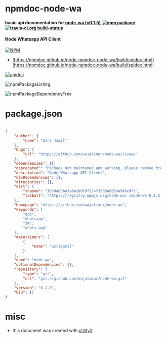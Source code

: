 # npmdoc-node-wa

#### basic api documentation for  [node-wa (v0.1.5)](https://github.com/wajatimur/node-wa)  [![npm package](https://img.shields.io/npm/v/npmdoc-node-wa.svg?style=flat-square)](https://www.npmjs.org/package/npmdoc-node-wa) [![travis-ci.org build-status](https://api.travis-ci.org/npmdoc/node-npmdoc-node-wa.svg)](https://travis-ci.org/npmdoc/node-npmdoc-node-wa)

#### Node Whatsapp API Client

[![NPM](https://nodei.co/npm/node-wa.png?downloads=true&downloadRank=true&stars=true)](https://www.npmjs.com/package/node-wa)

- [https://npmdoc.github.io/node-npmdoc-node-wa/build/apidoc.html](https://npmdoc.github.io/node-npmdoc-node-wa/build/apidoc.html)

[![apidoc](https://npmdoc.github.io/node-npmdoc-node-wa/build/screenCapture.buildCi.browser.%252Ftmp%252Fbuild%252Fapidoc.html.png)](https://npmdoc.github.io/node-npmdoc-node-wa/build/apidoc.html)

![npmPackageListing](https://npmdoc.github.io/node-npmdoc-node-wa/build/screenCapture.npmPackageListing.svg)

![npmPackageDependencyTree](https://npmdoc.github.io/node-npmdoc-node-wa/build/screenCapture.npmPackageDependencyTree.svg)



# package.json

```json

{
    "author": {
        "name": "Azri Jamil"
    },
    "bugs": {
        "url": "https://github.com/wajatimur/node-wa/issues"
    },
    "dependencies": {},
    "deprecated": "Package not maintaned and working, please remove from app or package dependency.",
    "description": "Node Whatsapp API Client",
    "devDependencies": {},
    "directories": {},
    "dist": {
        "shasum": "3b50ab5bafa8a1d8f9f124f3503a8053a94bc8f2",
        "tarball": "https://registry.npmjs.org/node-wa/-/node-wa-0.1.5.tgz"
    },
    "homepage": "https://github.com/wajatimur/node-wa",
    "keywords": [
        "api",
        "whatsapp",
        "im",
        "whats app"
    ],
    "maintainers": [
        {
            "name": "azrijamil"
        }
    ],
    "name": "node-wa",
    "optionalDependencies": {},
    "repository": {
        "type": "git",
        "url": "git://github.com/wajatimur/node-wa.git"
    },
    "version": "0.1.5",
    "bin": {}
}
```



# misc
- this document was created with [utility2](https://github.com/kaizhu256/node-utility2)
